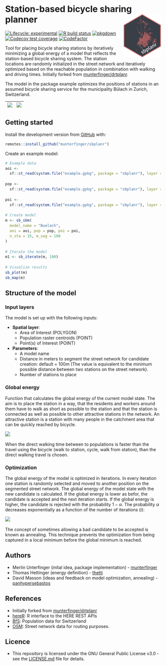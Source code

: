 # Station-based bicycle sharing planner <img src="man/figures/logo.svg" align="right" alt="" width="120" />
<!-- badges: start -->
[![Lifecycle: experimental](https://img.shields.io/badge/lifecycle-experimental-orange.svg)](https://www.tidyverse.org/lifecycle/#experimental)
[![R build status](https://github.com/munterfinger/sbplanr/workflows/R-CMD-check/badge.svg)](https://github.com/munterfinger/sbplanr/actions)
[![pkgdown](https://github.com/munterfinger/sbplanr/workflows/pkgdown/badge.svg)](https://github.com/munterfinger/sbplanr/actions)
[![Codecov test coverage](https://codecov.io/gh/munterfinger/sbplanr/branch/master/graph/badge.svg)](https://codecov.io/gh/munterfinger/sbplanr?branch=master)
[![CodeFactor](https://www.codefactor.io/repository/github/munterfinger/sbplanr/badge)](https://www.codefactor.io/repository/github/munterfinger/sbplanr)
<!-- badges: end -->

Tool for placing bicycle sharing stations by iteratively minimizing a global energy of a model that reflects the station-based bicycle sharing system. The station locations are randomly initialized in the street network and iteratively optimized based on the reachable population in combination with walking and driving times. Initially forked from [munterfinger/drtplanr](https://github.com/munterfinger/drtplanr).

The model in the package example optimizes the positions of stations in an assumed bicycle sharing service for the municipality Bülach in Zurich, Switzerland.

|![](https://github.com/munterfinger/sbplanr/blob/master/docs/example_i1000_energy_plot.png)|![](https://github.com/munterfinger/sbplanr/blob/master/docs/example_i1000_station_map.png)|
|---|---|

## Getting started
Install the development version from [GitHub](https://github.com/munterfinger/sbplanr/) with:

``` r
remotes::install_github("munterfinger/sbplanr")
```

Create an example model:

``` r
# Example data
aoi <-
  sf::st_read(system.file("example.gpkg", package = "sbplanr"), layer = "aoi")

pop <-
  sf::st_read(system.file("example.gpkg", package = "sbplanr"), layer = "pop")

poi <-
  sf::st_read(system.file("example.gpkg", package = "sbplanr"), layer = "poi")[1,]

# Create model
m <- sb_sbm(
  model_name = "Buelach",
  aoi = aoi, pop = pop, poi = poi,
  n_sta = 15, m_seg = 100
)

# Iterate the model
m1 <- sb_iterate(m, 100)

# Visualize results
sb_plot(m)
sb_map(m)
```

## Structure of the model
### Input layers
The model is set up with the following inputs:

* **Spatial layer**:
  * Area of Interest (POLYGON)
  * Population raster centroids (POINT)
  * Point(s) of Interest (POINT)
* **Parameters**:
  * A model name
  * Distance in meters to segment the street network for candidate creation: default = 100m (The value is equivalent to the minimum possible distance between two stations on the street network).
  * Number of stations to place

### Global energy

Function that calculates the global energy of the current model state. The aim is to place the station in a way, that the residents and workers around them have to walk as short as possible to the station and that the station is connected as well as possible to other attractive stations in the network. An attractive station is a station with many people in the catchment area that can be quickly reached by bicycle.

<img src="https://render.githubusercontent.com/render/math?math=Eg = \sum_{s_1 \neq s_2} \sum_{c \in S_1} \sum_{d \in S_2} P_c * P_d * (Wt_{c} + Bt_{s1s2} + Wt_d)">

When the direct walking time between to populations is faster than the travel using the bicycle (walk to station, cycle, walk from station), than the direct walking travel is chosen.

### Optimization
The global energy of the model is optimized in iterations. In every iteration one station is randomly selected and moved to another position on the segmented street network. The global energy of the model state with the new candidate is calculated. If the global energy is lower as befor, the candidate is accepted and the next iteration starts. If the global energy is higher, the candidate is rejected with the probability $1-\alpha$. The probability $\alpha$ decreases exponentially as a function of the number of iterations ($i$):

<img src="https://render.githubusercontent.com/render/math?math=f(i) = \frac{1}{(i + 1)}">

The concept of sometimes allowing a bad candidate to be accepted is known as annealing. This technique prevents the optimization from being captured in a local minimum before the global minimum is reached.

## Authors
* Merlin Unterfinger (inital idea, package implementation) - [munterfinger](https://github.com/munterfinger)
* Thomas Hettinger (energy definition) - [thetti](https://github.com/thetti)
* David Masson (ideas and feedback on model optimization, annealing) - [panhypersebastos](https://github.com/panhypersebastos)

## References
* Initially forked from [munterfinger/drtplanr](https://github.com/munterfinger/drtplanr)
* [hereR](https://github.com/munterfinger/hereR): R interface to the HERE REST APIs
* [BfS](https://www.bfs.admin.ch/): Population data for Switzerland
* [OSM](https://www.openstreetmap.org/): Street network data for routing purposes.

## Licence
* This repository is licensed under the GNU General Public License v3.0 - see the [LICENSE.md](LICENSE.md) file for details.
